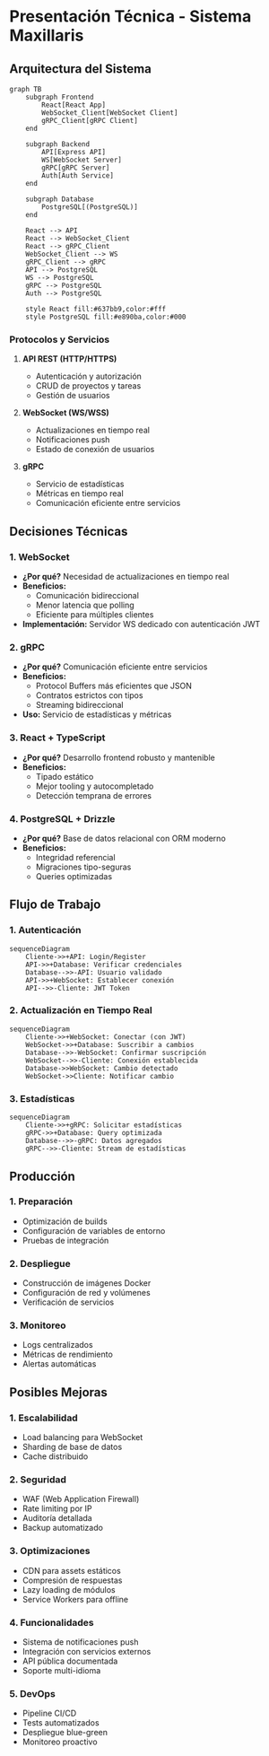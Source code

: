 # Presentación Técnica - Sistema Maxillaris

## Arquitectura del Sistema

```mermaid
graph TB
    subgraph Frontend
        React[React App]
        WebSocket_Client[WebSocket Client]
        gRPC_Client[gRPC Client]
    end

    subgraph Backend
        API[Express API]
        WS[WebSocket Server]
        gRPC[gRPC Server]
        Auth[Auth Service]
    end

    subgraph Database
        PostgreSQL[(PostgreSQL)]
    end

    React --> API
    React --> WebSocket_Client
    React --> gRPC_Client
    WebSocket_Client --> WS
    gRPC_Client --> gRPC
    API --> PostgreSQL
    WS --> PostgreSQL
    gRPC --> PostgreSQL
    Auth --> PostgreSQL

    style React fill:#637bb9,color:#fff
    style PostgreSQL fill:#e890ba,color:#000
```

### Protocolos y Servicios

1. **API REST (HTTP/HTTPS)**
   - Autenticación y autorización
   - CRUD de proyectos y tareas
   - Gestión de usuarios

2. **WebSocket (WS/WSS)**
   - Actualizaciones en tiempo real
   - Notificaciones push
   - Estado de conexión de usuarios

3. **gRPC**
   - Servicio de estadísticas
   - Métricas en tiempo real
   - Comunicación eficiente entre servicios

## Decisiones Técnicas

### 1. WebSocket
- **¿Por qué?** Necesidad de actualizaciones en tiempo real
- **Beneficios:**
  - Comunicación bidireccional
  - Menor latencia que polling
  - Eficiente para múltiples clientes
- **Implementación:** Servidor WS dedicado con autenticación JWT

### 2. gRPC
- **¿Por qué?** Comunicación eficiente entre servicios
- **Beneficios:**
  - Protocol Buffers más eficientes que JSON
  - Contratos estrictos con tipos
  - Streaming bidireccional
- **Uso:** Servicio de estadísticas y métricas

### 3. React + TypeScript
- **¿Por qué?** Desarrollo frontend robusto y mantenible
- **Beneficios:**
  - Tipado estático
  - Mejor tooling y autocompletado
  - Detección temprana de errores

### 4. PostgreSQL + Drizzle
- **¿Por qué?** Base de datos relacional con ORM moderno
- **Beneficios:**
  - Integridad referencial
  - Migraciones tipo-seguras
  - Queries optimizadas

## Flujo de Trabajo

### 1. Autenticación
```mermaid
sequenceDiagram
    Cliente->>+API: Login/Register
    API->>+Database: Verificar credenciales
    Database-->>-API: Usuario validado
    API->>+WebSocket: Establecer conexión
    API-->>-Cliente: JWT Token
```

### 2. Actualización en Tiempo Real
```mermaid
sequenceDiagram
    Cliente->>+WebSocket: Conectar (con JWT)
    WebSocket->>+Database: Suscribir a cambios
    Database-->>-WebSocket: Confirmar suscripción
    WebSocket-->>-Cliente: Conexión establecida
    Database->>WebSocket: Cambio detectado
    WebSocket->>Cliente: Notificar cambio
```

### 3. Estadísticas
```mermaid
sequenceDiagram
    Cliente->>+gRPC: Solicitar estadísticas
    gRPC->>+Database: Query optimizada
    Database-->>-gRPC: Datos agregados
    gRPC-->>-Cliente: Stream de estadísticas
```

## Producción

### 1. Preparación
- Optimización de builds
- Configuración de variables de entorno
- Pruebas de integración

### 2. Despliegue
- Construcción de imágenes Docker
- Configuración de red y volúmenes
- Verificación de servicios

### 3. Monitoreo
- Logs centralizados
- Métricas de rendimiento
- Alertas automáticas

## Posibles Mejoras

### 1. Escalabilidad
- Load balancing para WebSocket
- Sharding de base de datos
- Cache distribuido

### 2. Seguridad
- WAF (Web Application Firewall)
- Rate limiting por IP
- Auditoría detallada
- Backup automatizado

### 3. Optimizaciones
- CDN para assets estáticos
- Compresión de respuestas
- Lazy loading de módulos
- Service Workers para offline

### 4. Funcionalidades
- Sistema de notificaciones push
- Integración con servicios externos
- API pública documentada
- Soporte multi-idioma

### 5. DevOps
- Pipeline CI/CD
- Tests automatizados
- Despliegue blue-green
- Monitoreo proactivo
